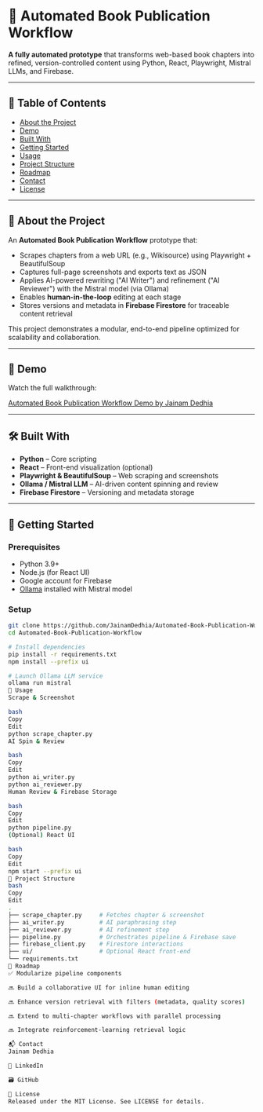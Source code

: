 # 📘 Automated Book Publication Workflow

**A fully automated prototype** that transforms web-based book chapters into refined, version-controlled content using Python, React, Playwright, Mistral LLMs, and Firebase.

---

## 🧭 Table of Contents
- [About the Project](#about-the-project)  
- [Demo](#demo)  
- [Built With](#built-with)  
- [Getting Started](#getting-started)  
- [Usage](#usage)  
- [Project Structure](#project-structure)  
- [Roadmap](#roadmap)  
- [Contact](#contact)  
- [License](#license)

---

## 📝 About the Project

An **Automated Book Publication Workflow** prototype that:
- Scrapes chapters from a web URL (e.g., Wikisource) using Playwright + BeautifulSoup
- Captures full-page screenshots and exports text as JSON
- Applies AI-powered rewriting ("AI Writer") and refinement ("AI Reviewer") with the Mistral model (via Ollama)
- Enables **human-in-the-loop** editing at each stage
- Stores versions and metadata in **Firebase Firestore** for traceable content retrieval

This project demonstrates a modular, end-to-end pipeline optimized for scalability and collaboration.

---

## 🎥 Demo

Watch the full walkthrough:

[Automated Book Publication Workflow Demo by Jainam Dedhia](https://github.com/othneildrew/Best-README-Template?utm_source=chatgpt.com)


---

## 🛠️ Built With

- **Python** – Core scripting
- **React** – Front-end visualization (optional)
- **Playwright & BeautifulSoup** – Web scraping and screenshots
- **Ollama / Mistral LLM** – AI-driven content spinning and review
- **Firebase Firestore** – Versioning and metadata storage

---

## 🏁 Getting Started

### Prerequisites
- Python 3.9+
- Node.js (for React UI)
- Google account for Firebase
- [Ollama](https://ollama.ai) installed with Mistral model

### Setup

```bash
git clone https://github.com/JainamDedhia/Automated-Book-Publication-Workflow.git
cd Automated-Book-Publication-Workflow

# Install dependencies
pip install -r requirements.txt
npm install --prefix ui

# Launch Ollama LLM service
ollama run mistral
🚀 Usage
Scrape & Screenshot

bash
Copy
Edit
python scrape_chapter.py
AI Spin & Review

bash
Copy
Edit
python ai_writer.py
python ai_reviewer.py
Human Review & Firebase Storage

bash
Copy
Edit
python pipeline.py
(Optional) React UI

bash
Copy
Edit
npm start --prefix ui
📁 Project Structure
bash
Copy
Edit
.
├── scrape_chapter.py     # Fetches chapter & screenshot
├── ai_writer.py          # AI paraphrasing step
├── ai_reviewer.py        # AI refinement step
├── pipeline.py           # Orchestrates pipeline & Firebase save
├── firebase_client.py    # Firestore interactions
├── ui/                   # Optional React front-end
└── requirements.txt
🎯 Roadmap
✅ Modularize pipeline components

🔜 Build a collaborative UI for inline human editing

🔜 Enhance version retrieval with filters (metadata, quality scores)

🔜 Extend to multi-chapter workflows with parallel processing

🔜 Integrate reinforcement-learning retrieval logic

📬 Contact
Jainam Dedhia

🔗 LinkedIn

🗃️ GitHub

📄 License
Released under the MIT License. See LICENSE for details.

